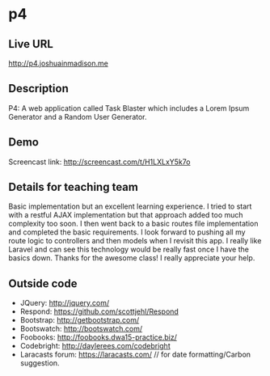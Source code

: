 # p4

## Live URL
<http://p4.joshuainmadison.me>

## Description
P4: A web application called Task Blaster which includes a Lorem Ipsum Generator and a Random User Generator.


## Demo
Screencast link:  http://screencast.com/t/H1LXLxY5k7o

## Details for teaching team
Basic implementation but an excellent learning experience.  I tried to start with a restful AJAX implementation but that approach added too much complexity too soon.  I then went back to a basic routes file implementation and completed the basic requirements.
I look forward to pushing all my route logic to controllers and then models when I revisit this app.  I really like Laravel and can
see this technology would be really fast once I have the basics down.  Thanks for the awesome class!  I really appreciate your help.


## Outside code
* JQuery: 		http://jquery.com/
* Respond: 		https://github.com/scottjehl/Respond
* Bootstrap: 	http://getbootstrap.com/
* Bootswatch: 	http://bootswatch.com/
* Foobooks: http://foobooks.dwa15-practice.biz/
* Codebright: http://daylerees.com/codebright
* Laracasts forum: https://laracasts.com/ // for date formatting/Carbon suggestion.
